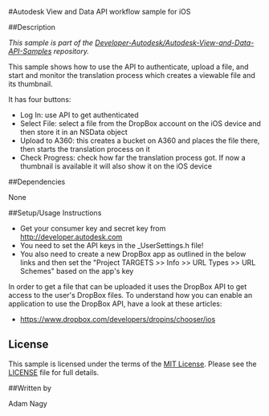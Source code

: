 #Autodesk View and Data API workflow sample for iOS 

##Description

*This sample is part of the [Developer-Autodesk/Autodesk-View-and-Data-API-Samples](https://github.com/Developer-Autodesk/autodesk-view-and-data-api-samples) repository.*

This sample shows how to use the API to authenticate, upload a file, and start and monitor the translation process which creates a viewable file and its thumbnail.

It has four buttons:
* Log In: use API to get authenticated
* Select File: select a file from the DropBox account on the iOS device and then store it in an NSData object
* Upload to A360: this creates a bucket on A360 and places the file there, then starts the translation process on it
* Check Progress: check how far the translation process got. If now a thumbnail is available it will also show it on the iOS device

##Dependencies

None

##Setup/Usage Instructions

* Get your consumer key and secret key from http://developer.autodesk.com
* You need to set the API keys in the _UserSettings.h file!
* You also need to create a new DropBox app as outlined in the below links and then set the 
"Project TARGETS >> Info >> URL Types >> URL Schemes" based on the app's key  

In order to get a file that can be uploaded it uses the DropBox API to get access to the user's DropBox files. To understand how you can enable an application to use the DropBox API, have a look at these articles:
 * https://www.dropbox.com/developers/dropins/chooser/ios

## License

This sample is licensed under the terms of the [MIT License](http://opensource.org/licenses/MIT). Please see the [LICENSE](LICENSE) file for full details.

##Written by 

Adam Nagy





    
